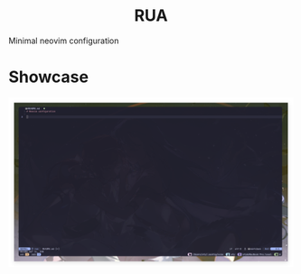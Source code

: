 <h1 align="center">RUA</h1>

Minimal neovim configuration

# Showcase

![](./screenshots/9071a2ace5ef31b2bdcb0752640a465b.png)
